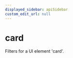 ```yaml
---
displayed_sidebar: apiSidebar
custom_edit_url: null
---
```

# card

Filters for a UI element 'card'.

